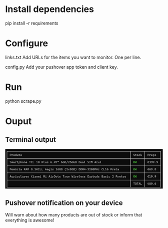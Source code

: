 # Install dependencies

pip install -r requirements

# Configure

links.txt
Add URLs for the items you want to monitor. One per line.

config.py
Add your pushover app token and client key.

# Run

python scrape.py

# Ouput

## Terminal output
![Terminal output](https://github.com/jcalado/pcdigastock/raw/master/screenshots/output.png "Terminal output")

## Pushover notification on your device
Will warn about how many products are out of stock or inform that everything is awesome!
